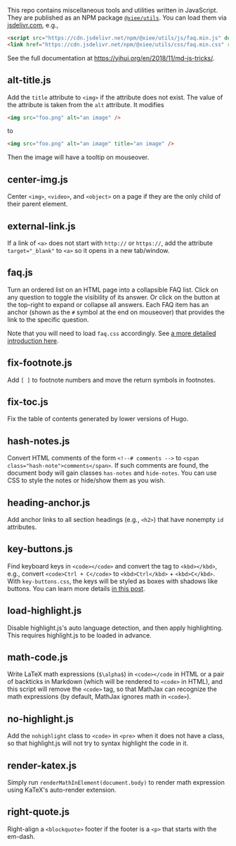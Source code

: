 This repo contains miscellaneous tools and utilities written in JavaScript. They
are published as an NPM package
[`@xiee/utils`](https://www.npmjs.com/package/@xiee/utils). You can load them
via [jsdelivr.com](https://www.jsdelivr.com), e.g.,

``` html
<script src="https://cdn.jsdelivr.net/npm/@xiee/utils/js/faq.min.js" defer></script>
<link href="https://cdn.jsdelivr.net/npm/@xiee/utils/css/faq.min.css" rel="stylesheet"></link>
```

See the full documentation at <https://yihui.org/en/2018/11/md-js-tricks/>.

## alt-title.js

Add the `title` attribute to `<img>` if the attribute does not exist. The value
of the attribute is taken from the `alt` attribute. It modifies

``` html
<img src="foo.png" alt="an image" />
```

to

``` html
<img src="foo.png" alt="an image" title="an image" />
```

Then the image will have a tooltip on mouseover.

## center-img.js

Center `<img>`, `<video>`, and `<object>` on a page if they are the only child
of their parent element.

## external-link.js

If a link of `<a>` does not start with `http://` or `https://`, add the
attribute `target="_blank"` to `<a>` so it opens in a new tab/window.

## faq.js

Turn an ordered list on an HTML page into a collapsible FAQ list. Click on any
question to toggle the visibility of its answer. Or click on the button at the
top-right to expand or collapse all answers. Each FAQ item has an anchor (shown
as the `#` symbol at the end on mouseover) that provides the link to the
specific question.

Note that you will need to load `faq.css` accordingly. See [a more detailed
introduction here](https://yihui.org/en/2021/10/faq-list/).

## fix-footnote.js

Add `[ ]` to footnote numbers and move the return symbols in footnotes.

## fix-toc.js

Fix the table of contents generated by lower versions of Hugo.

## hash-notes.js

Convert HTML comments of the form `<!--# comments -->` to
`<span class="hash-note">comments</span>`. If such comments are found, the
document body will gain classes `has-notes` and `hide-notes`. You can use CSS to
style the notes or hide/show them as you wish.

## heading-anchor.js

Add anchor links to all section headings (e.g., `<h2>`) that have nonempty `id`
attributes.

## key-buttons.js

Find keyboard keys in `<code></code>` and convert the tag to `<kbd></kbd>`,
e.g., convert `<code>Ctrl + C</code>` to `<kbd>Ctrl</kbd>` + `<kbd>C</kbd>`.
With `key-buttons.css`, the keys will be styled as boxes with shadows like
buttons. You can learn more details [in this
post](https://yihui.org/en/2023/02/key-buttons/).

## load-highlight.js

Disable highlight.js's auto language detection, and then apply highlighting.
This requires highlight.js to be loaded in advance.

## math-code.js

Write LaTeX math expressions (`$\alpha$`) in `<code></code` in HTML or a pair of
backticks in Markdown (which will be rendered to `<code>` in HTML), and this
script will remove the `<code>` tag, so that MathJax can recognize the math
expressions (by default, MathJax ignores math in `<code>`).

## no-highlight.js

Add the `nohighlight` class to `<code>` in `<pre>` when it does not have a
class, so that highlight.js will not try to syntax highlight the code in it.

## render-katex.js

Simply run `renderMathInElement(document.body)` to render math expression using
KaTeX's auto-render extension.

## right-quote.js

Right-align a `<blockquote>` footer if the footer is a `<p>` that starts with
the em-dash.
